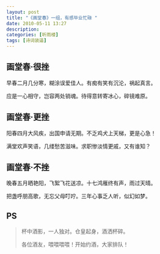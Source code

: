 ```yaml
---
layout: post
title: "《画堂春》一组，有感毕业忙碌 "
date: 2010-05-11 13:27
description:
categories: [听雨楼]
tags: [诗词装逼]
---
```


## 画堂春·很挫

早春二月几分寒，糊涂误爱佳人。有痴有笑有沉沦，祸起真言。

应是一心相守，岂容两处销魂。待得意转寄冰心，碎镜难原。



## 画堂春·更挫

阳春四月大风疾，出国申请无期。不乏鸡犬上天梯，更是心急！

满堂欢声笑语，几缕愁苦滋味。求职惨淡情更戚，又有谁知？



## 画堂春·不挫

晚春五月晒艳阳，飞絮飞花送凉。十七鸿雁终有声，雨过天晴。

把盏呼朋高歌，无忘父母叮咛。三年心事乏人听，似幻如梦。


## PS

> 杯中酒影，一人独对。仓皇起身，酒洒杯碎。
>
> 各位酒友，喂喂喂喂！开始约酒，大家排队！

